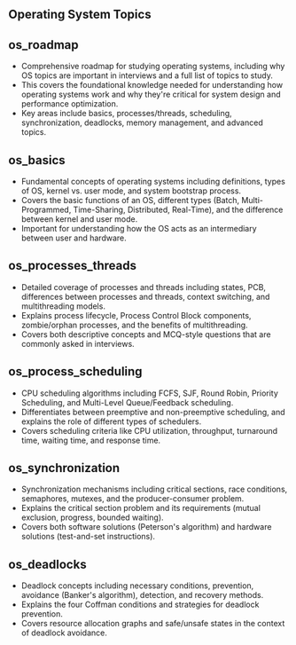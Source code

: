 ## Operating System Topics

## os_roadmap
- Comprehensive roadmap for studying operating systems, including why OS topics are important in interviews and a full list of topics to study.
- This covers the foundational knowledge needed for understanding how operating systems work and why they're critical for system design and performance optimization.
- Key areas include basics, processes/threads, scheduling, synchronization, deadlocks, memory management, and advanced topics.

## os_basics
- Fundamental concepts of operating systems including definitions, types of OS, kernel vs. user mode, and system bootstrap process.
- Covers the basic functions of an OS, different types (Batch, Multi-Programmed, Time-Sharing, Distributed, Real-Time), and the difference between kernel and user mode.
- Important for understanding how the OS acts as an intermediary between user and hardware.

## os_processes_threads
- Detailed coverage of processes and threads including states, PCB, differences between processes and threads, context switching, and multithreading models.
- Explains process lifecycle, Process Control Block components, zombie/orphan processes, and the benefits of multithreading.
- Covers both descriptive concepts and MCQ-style questions that are commonly asked in interviews.

## os_process_scheduling
- CPU scheduling algorithms including FCFS, SJF, Round Robin, Priority Scheduling, and Multi-Level Queue/Feedback scheduling.
- Differentiates between preemptive and non-preemptive scheduling, and explains the role of different types of schedulers.
- Covers scheduling criteria like CPU utilization, throughput, turnaround time, waiting time, and response time.

## os_synchronization
- Synchronization mechanisms including critical sections, race conditions, semaphores, mutexes, and the producer-consumer problem.
- Explains the critical section problem and its requirements (mutual exclusion, progress, bounded waiting).
- Covers both software solutions (Peterson's algorithm) and hardware solutions (test-and-set instructions).

## os_deadlocks
- Deadlock concepts including necessary conditions, prevention, avoidance (Banker's algorithm), detection, and recovery methods.
- Explains the four Coffman conditions and strategies for deadlock prevention.
- Covers resource allocation graphs and safe/unsafe states in the context of deadlock avoidance.